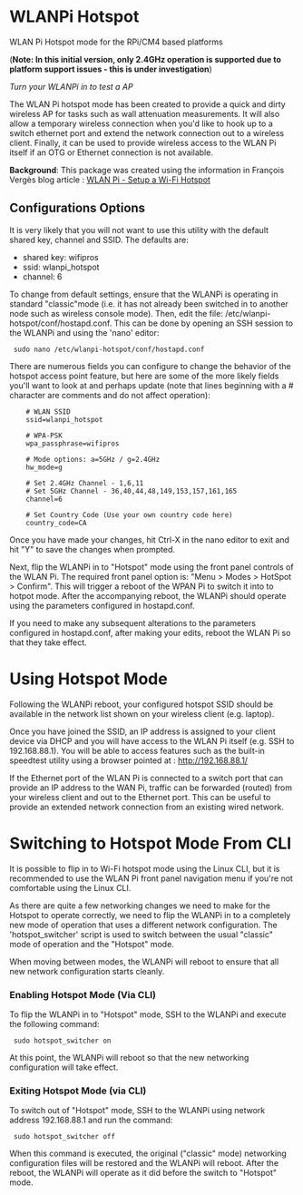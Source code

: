# WLANPi Hotspot

WLAN Pi Hotspot mode for the RPi/CM4 based platforms

(__Note: In this initial version, only 2.4GHz operation is supported due to platform support issues - this is under investigation__)

*Turn your WLANPi in to test a AP*

The WLAN Pi hotspot mode has been created to provide a quick and dirty wireless AP for tasks such as wall attenuation measurements. It will also allow a temporary wireless connection when you'd like to hook up to a switch ethernet port and extend the network connection out to a wireless client. Finally, it can be used to provide wireless access to the WLAN Pi itself if an OTG or Ethernet connection is not available.

**Background**: This package was created using the information in François Vergès blog article : [WLAN Pi - Setup a Wi-Fi Hotspot](https://www.semfionetworks.com/blog/wlan-pi-setup-a-wi-fi-hotspot)


## Configurations Options

It is very likely that you will not want to use this utility with the default shared key, channel and SSID. The defaults are:

* shared key: wifipros
* ssid: wlanpi_hotspot
* channel: 6

To change from default settings, ensure that the WLANPi is operating in standard "classic"mode (i.e. it has not already been switched in to another node such as wireless console mode). Then, edit the file: /etc/wlanpi-hotspot/conf/hostapd.conf. This can be done by opening an SSH session to the WLANPi and using the 'nano' editor:

```
 sudo nano /etc/wlanpi-hotspot/conf/hostapd.conf
```

There are numerous fields you can configure to change the behavior of the hotspot access point feature, but here are some of the more likely fields you'll want to look at and perhaps update (note that lines beginning with a # character are comments and do not affect operation):

```
    # WLAN SSID
    ssid=wlanpi_hotspot

    # WPA-PSK
    wpa_passphrase=wifipros

    # Mode options: a=5GHz / g=2.4GHz
    hw_mode=g

    # Set 2.4GHz Channel - 1,6,11
    # Set 5GHz Channel - 36,40,44,48,149,153,157,161,165
    channel=6

    # Set Country Code (Use your own country code here)
    country_code=CA
```

Once you have made your changes, hit Ctrl-X in the nano editor to exit and hit "Y" to save the changes when prompted.

Next, flip the WLANPi in to "Hotspot" mode using the front panel controls of the WLAN Pi. The required front panel option is: "Menu > Modes > HotSpot > Confirm". This will trigger a reboot of the WPAN Pi to switch it into to hotpot mode.  After the accompanying reboot, the WLANPi should operate using the parameters configured in hostapd.conf.

If you need to make any subsequent alterations to the parameters configured in hostapd.conf, after making your edits, reboot the WLAN Pi so that they take effect.

# Using Hotspot Mode

Following the WLANPi reboot, your configured hotspot SSID should be available in the network list shown on your wireless client (e.g. laptop).

Once you have joined the SSID, an IP address is assigned to your client device via DHCP and you will have access to the WLAN Pi itself (e.g. SSH to 192.168.88.1). You will be able to access features such as the built-in speedtest utility using a browser pointed at : http://192.168.88.1/

If the Ethernet port of the WLAN Pi is connected to a switch port that can provide an IP address to the WAN Pi, traffic can be forwarded (routed) from your wireless client and out to the Ethernet port. This can be useful to provide an extended network connection from an existing wired network.

# Switching to Hotspot Mode From CLI

It is possible to flip in to Wi-Fi hotspot mode using the Linux CLI, but it is recommended to use the WLAN Pi front panel navigation menu if you're not comfortable using the Linux CLI.

As there are quite a few networking changes we need to make for the Hotspot to operate correctly, we need to flip the WLANPi in to a completely new mode of operation that uses a different network configuration. The 'hotspot_switcher' script is used to switch between the usual "classic" mode of operation and the "Hotspot" mode. 

When moving between modes, the WLANPi will reboot to ensure that all new network configuration starts cleanly. 

### Enabling Hotspot Mode (Via CLI)

To flip the WLANPi in to "Hotspot" mode, SSH to the WLANPi and execute the following command:

```
 sudo hotspot_switcher on
```

At this point, the WLANPi will reboot so that the new networking configuration will take effect. 


### Exiting Hotspot Mode (via CLI)

To switch out of "Hotspot" mode, SSH to the WLANPi using network address 192.168.88.1 and run the command: 

```
 sudo hotspot_switcher off
```

When this command is executed, the original ("classic" mode) networking configuration files will be restored and the WLANPi will reboot. After the reboot, the WLANPi will operate as it did before the switch to "Hotspot" mode.
